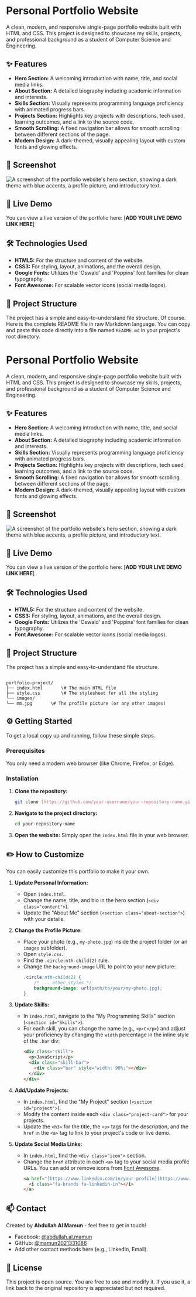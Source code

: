 # Personal Portfolio Website

A clean, modern, and responsive single-page portfolio website built with HTML and CSS. This project is designed to showcase my skills, projects, and professional background as a student of Computer Science and Engineering.

## ✨ Features

* **Hero Section:** A welcoming introduction with name, title, and social media links.
* **About Section:** A detailed biography including academic information and interests.
* **Skills Section:** Visually represents programming language proficiency with animated progress bars.
* **Projects Section:** Highlights key projects with descriptions, tech used, learning outcomes, and a link to the source code.
* **Smooth Scrolling:** A fixed navigation bar allows for smooth scrolling between different sections of the page.
* **Modern Design:** A dark-themed, visually appealing layout with custom fonts and glowing effects.

## 📸 Screenshot

![A screenshot of the portfolio website's hero section, showing a dark theme with blue accents, a profile picture, and introductory text.](https://i.imgur.com/8Qj8m7L.png)

## 🚀 Live Demo

You can view a live version of the portfolio here: \[**ADD YOUR LIVE DEMO LINK HERE**]

## 🛠️ Technologies Used

* **HTML5:** For the structure and content of the website.
* **CSS3:** For styling, layout, animations, and the overall design.
* **Google Fonts:** Utilizes the 'Oswald' and 'Poppins' font families for clean typography.
* **Font Awesome:** For scalable vector icons (social media logos).

## 📂 Project Structure

The project has a simple and easy-to-understand file structure.
Of course. Here is the complete README file in raw Markdown language. You can copy and paste this code directly into a file named `README.md` in your project's root directory.

# Personal Portfolio Website

A clean, modern, and responsive single-page portfolio website built with HTML and CSS. This project is designed to showcase my skills, projects, and professional background as a student of Computer Science and Engineering.

## ✨ Features

* **Hero Section:** A welcoming introduction with name, title, and social media links.
* **About Section:** A detailed biography including academic information and interests.
* **Skills Section:** Visually represents programming language proficiency with animated progress bars.
* **Projects Section:** Highlights key projects with descriptions, tech used, learning outcomes, and a link to the source code.
* **Smooth Scrolling:** A fixed navigation bar allows for smooth scrolling between different sections of the page.
* **Modern Design:** A dark-themed, visually appealing layout with custom fonts and glowing effects.

## 📸 Screenshot

![A screenshot of the portfolio website's hero section, showing a dark theme with blue accents, a profile picture, and introductory text.](https://i.imgur.com/8Qj8m7L.png)

## 🚀 Live Demo

You can view a live version of the portfolio here: \[**ADD YOUR LIVE DEMO LINK HERE**]

## 🛠️ Technologies Used

* **HTML5:** For the structure and content of the website.
* **CSS3:** For styling, layout, animations, and the overall design.
* **Google Fonts:** Utilizes the 'Oswald' and 'Poppins' font families for clean typography.
* **Font Awesome:** For scalable vector icons (social media logos).

## 📂 Project Structure

The project has a simple and easy-to-understand file structure.

```

portfolio-project/
├── index.html       \# The main HTML file
├── style.css        \# The stylesheet for all the styling
└── images/
└── mm.jpg       \# The profile picture (or any other images)

````

## ⚙️ Getting Started

To get a local copy up and running, follow these simple steps.

### Prerequisites

You only need a modern web browser (like Chrome, Firefox, or Edge).

### Installation

1.  **Clone the repository:**
    ```sh
    git clone [https://github.com/your-username/your-repository-name.git](https://github.com/your-username/your-repository-name.git)
    ```
2.  **Navigate to the project directory:**
    ```sh
    cd your-repository-name
    ```
3.  **Open the website:**
    Simply open the `index.html` file in your web browser.

## ✏️ How to Customize

You can easily customize this portfolio to make it your own.

1.  **Update Personal Information:**
    * Open `index.html`.
    * Change the name, title, and bio in the hero section (`<div class="content">`).
    * Update the "About Me" section (`<section class="about-section">`) with your details.

2.  **Change the Profile Picture:**
    * Place your photo (e.g., `my-photo.jpg`) inside the project folder (or an `images` subfolder).
    * Open `style.css`.
    * Find the `.circle:nth-child(2)` rule.
    * Change the `background-image` URL to point to your new picture:
        ```css
        .circle:nth-child(2) {
            /* ... other styles */
            background-image: url(path/to/your/my-photo.jpg); 
        }
        ```

3.  **Update Skills:**
    * In `index.html`, navigate to the "My Programming Skills" section (`<section id="Skills">`).
    * For each skill, you can change the name (e.g., `<p>C</p>`) and adjust your proficiency by changing the `width` percentage in the inline style of the `.bar` div:
        ```html
        <div class="skill">
          <p>JavaScript</p>
          <div class="skill-bar">
            <div class="bar" style="width: 90%;"></div> 
          </div>
        </div>
        ```

4.  **Add/Update Projects:**
    * In `index.html`, find the "My Project" section (`<section id="project">`).
    * Modify the content inside each `<div class="project-card">` for your projects.
    * Update the `<h3>` for the title, the `<p>` tags for the description, and the `href` in the `<a>` tag to link to your project's code or live demo.

5.  **Update Social Media Links:**
    * In `index.html`, find the `<div class="icon">` section.
    * Change the `href` attribute in each `<a>` tag to your social media profile URLs. You can add or remove icons from [Font Awesome](https://fontawesome.com/).
        ```html
        <a href="[https://www.linkedin.com/in/your-profile](https://www.linkedin.com/in/your-profile)" target="_blank">
          <i class="fa-brands fa-linkedin-in"></i>
        </a>
        ```

## 📫 Contact

Created by **Abdullah Al Mamun** - feel free to get in touch!

* Facebook: [@abdullah.al.mamun](https://www.facebook.com/profile.php?id=61557841255693)
* GitHub: [@mamun2021331086](https://github.com/mamun2021331086)
* Add other contact methods here (e.g., LinkedIn, Email).

## 📜 License

This project is open source. You are free to use and modify it. If you use it, a link back to the original repository is appreciated but not required.
